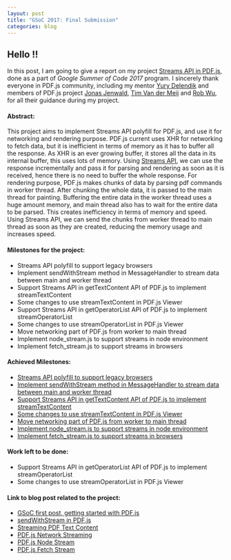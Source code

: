 ```yaml
---
layout: post
title: "GSoC 2017: Final Submission"
categories: blog
---
```


## Hello !!

In this post, I am going to give a report on my project [Streams API in PDF.js](https://summerofcode.withgoogle.com/projects/#5056427950342144), done as a part of _Google Summer of Code 2017_ program. I sincerely thank everyone in PDF.js community, including my mentor [Yury Delendik](https://github.com/yurydelendik) and members of PDF.js project [Jonas Jenwald](https://github.com/Snuffleupagus), [Tim Van der Meij](https://github.com/timvandermeij) and [Rob Wu](https://github.com/Rob--W), for all their guidance during my project.

#### Abstract:
This project aims to implement Streams API polyfill for PDF.js, and use it for networking and rendering purpose. PDF.js current uses XHR for networking to fetch data, but it is inefficient in terms of memory as it has to buffer all the response. As XHR is an ever growing buffer, it stores all the data in its internal buffer, this uses lots of memory. Using [Streams API](https://streams.spec.whatwg.org/), we can use the response incrementally and pass it for parsing and rendering as soon as it is received, hence there is no need to buffer the whole response. For rendering purpose, PDF.js makes chunks of data by parsing pdf commands in worker thread. After chunking the whole data, it is passed to the main thread for painting. Buffering the entire data in the worker thread uses a huge amount memory, and main thread also has to wait for the entire data to be parsed. This creates inefficiency in terms of memory and speed. Using Streams API, we can send the chunks from worker thread to main thread as soon as they are created, reducing the memory usage and increases speed.     


#### Milestones for the project:
- Streams API polyfill to support legacy browsers
- Implement sendWithStream method in MessageHandler to stream data between main and worker thread
- Support Streams API in getTextContent API of PDF.js to implement streamTextContent
- Some changes to use streamTextContent in PDF.js Viewer
- Support Streams API in getOperatorList API of PDF.js to implement streamOperatorList
- Some changes to use streamOperatorList in PDF.js Viewer
- Move networking part of PDF.js from worker to main thread
- Implement node_stream.js to support streams in node environment
- Implement fetch_stream.js to support streams in browsers

#### Achieved Milestones:
- [Streams API polyfill to support legacy browsers](https://github.com/mozilla/pdf.js/pull/8396)
- [Implement sendWithStream method in MessageHandler to stream data between main and worker thread](https://github.com/mozilla/pdf.js/pull/8430)
- [Support Streams API in getTextContent API of PDF.js to implement streamTextContent](https://github.com/mozilla/pdf.js/pull/8488)
- [Some changes to use streamTextContent in PDF.js Viewer](https://github.com/mozilla/pdf.js/pull/8488)
- [Move networking part of PDF.js from worker to main thread](https://github.com/mozilla/pdf.js/pull/8617)
- [Implement node_stream.js to support streams in node environment](https://github.com/mozilla/pdf.js/pull/8712)
- [Implement fetch_stream.js to support streams in browsers](https://github.com/mozilla/pdf.js/pull/8768)

#### Work left to be done:
- Support Streams API in getOperatorList API of PDF.js to implement streamOperatorList
- Some changes to use streamOperatorList in PDF.js Viewer

#### Link to blog post related to the project:
- [GSoC first post, getting started with PDF.js](http://mukulmishra.me/blog/GSoC-First-Post/)
- [sendWithStream in PDF.js](http://mukulmishra.me/blog/sendWithStream-in-PDF.js/)
- [Streaming PDF Text Content](http://mukulmishra.me/blog/Streaming-PDF-TextContent/)
- [PDF.js Network Streaming](http://mukulmishra.me/blog/PDF.js-Network-Streaming/)
- [PDF.js Node Stream](http://mukulmishra.me/blog/PDF.js-Node-Stream/)
- [PDF.js Fetch Stream](http://mukulmishra.me/blog/PDF.js-Fetch-Stream/)
